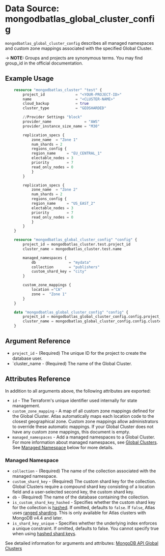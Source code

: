 # Data Source: mongodbatlas_global_cluster_config

`mongodbatlas_global_cluster_config` describes all managed namespaces and custom zone mappings associated with the specified Global Cluster.


-> **NOTE:** Groups and projects are synonymous terms. You may find group_id in the official documentation.


## Example Usage

```terraform
	resource "mongodbatlas_cluster" "test" {
		project_id              = "<YOUR-PROJECT-ID>"
		name                    = "<CLUSTER-NAME>"
		cloud_backup            = true
		cluster_type            = "GEOSHARDED"

		//Provider Settings "block"
		provider_name               = "AWS"
		provider_instance_size_name = "M30"

		replication_specs {
			zone_name  = "Zone 1"
			num_shards = 2
			regions_config {
			region_name     = "EU_CENTRAL_1"
			electable_nodes = 3
			priority        = 7
			read_only_nodes = 0
			}
		}

		replication_specs {
			zone_name  = "Zone 2"
			num_shards = 2
			regions_config {
			region_name     = "US_EAST_2"
			electable_nodes = 3
			priority        = 7
			read_only_nodes = 0
			}
		}
	}

	resource "mongodbatlas_global_cluster_config" "config" {
		project_id = mongodbatlas_cluster.test.project_id
		cluster_name = mongodbatlas_cluster.test.name

		managed_namespaces {
			db 				 = "mydata"
			collection 		 = "publishers"
			custom_shard_key = "city"
		}

		custom_zone_mappings {
			location ="CA"
			zone =  "Zone 1"
		}
	}

    data "mongodbatlas_global_cluster_config" "config" {
		project_id = mongodbatlas_global_cluster_config.config.project_id
		cluster_name = mongodbatlas_global_cluster_config.config.cluster_name
	}
```

## Argument Reference

* `project_id` - (Required) The unique ID for the project to create the database user.
* `cluster_name - (Required) The name of the Global Cluster.

## Attributes Reference

In addition to all arguments above, the following attributes are exported:

* `id` - The Terraform's unique identifier used internally for state management.
* `custom_zone_mapping` - A map of all custom zone mappings defined for the Global Cluster. Atlas automatically maps each location code to the closest geographical zone. Custom zone mappings allow administrators to override these automatic mappings. If your Global Cluster does not have any custom zone mappings, this document is empty.
*  `managed_namespaces` - Add a managed namespaces to a Global Cluster. For more information about managed namespaces, see [Global Clusters](https://docs.atlas.mongodb.com/reference/api/global-clusters/). See [Managed Namespace](#managed-namespace) below for more details.

### Managed Namespace

* `collection` -	(Required) The name of the collection associated with the managed namespace.
* `custom_shard_key` - (Required)	The custom shard key for the collection. Global Clusters require a compound shard key consisting of a location field and a user-selected second key, the custom shard key.
* `db` - (Required) The name of the database containing the collection.
* `is_custom_shard_key_hashed` - Specifies whether the custom shard key for the collection is [hashed](https://docs.mongodb.com/manual/reference/method/sh.shardCollection/#hashed-shard-keys). If omitted, defaults to `false`. If `false`, Atlas uses [ranged sharding](https://docs.mongodb.com/manual/core/ranged-sharding/). This is only available for Atlas clusters with MongoDB v4.4 and later.
* `is_shard_key_unique` - Specifies whether the underlying index enforces a unique constraint. If omitted, defaults to false. You cannot specify true when using [hashed shard keys](https://docs.mongodb.com/manual/core/hashed-sharding/#std-label-sharding-hashed).


See detailed information for arguments and attributes: [MongoDB API Global Clusters](https://docs.atlas.mongodb.com/reference/api/global-clusters/)
